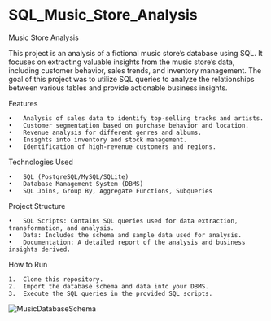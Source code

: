 # SQL_Music_Store_Analysis
Music Store Analysis

This project is an analysis of a fictional music store’s database using SQL. It focuses on extracting valuable insights from the music store’s data, including customer behavior, sales trends, and inventory management. The goal of this project was to utilize SQL queries to analyze the relationships between various tables and provide actionable business insights.

Features

	•	Analysis of sales data to identify top-selling tracks and artists.
	•	Customer segmentation based on purchase behavior and location.
	•	Revenue analysis for different genres and albums.
	•	Insights into inventory and stock management.
	•	Identification of high-revenue customers and regions.

Technologies Used

	•	SQL (PostgreSQL/MySQL/SQLite)
	•	Database Management System (DBMS)
	•	SQL Joins, Group By, Aggregate Functions, Subqueries

Project Structure

	•	SQL Scripts: Contains SQL queries used for data extraction, transformation, and analysis.
	•	Data: Includes the schema and sample data used for analysis.
	•	Documentation: A detailed report of the analysis and business insights derived.

How to Run

	1.	Clone this repository.
	2.	Import the database schema and data into your DBMS.
	3.	Execute the SQL queries in the provided SQL scripts.
![MusicDatabaseSchema](https://github.com/user-attachments/assets/2af55ca7-4a8e-4a5c-a9ae-f988eb2d663a)

